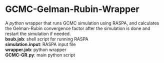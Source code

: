 # GCMC-Gelman-Rubin-Wrapper
A *python* wrapper that runs GCMC simulation using RASPA, and calculates the Gelman-Rubin convergence factor after the simulation is done and restart the simulation if needed.<br />
**bsub.job**: shell script for running RASPA<br />
**simulation.input**: RASPA input file<br />
**wrapper.job**: python wrapper<br />
**GCMC-GR.py**: main python script<br />
